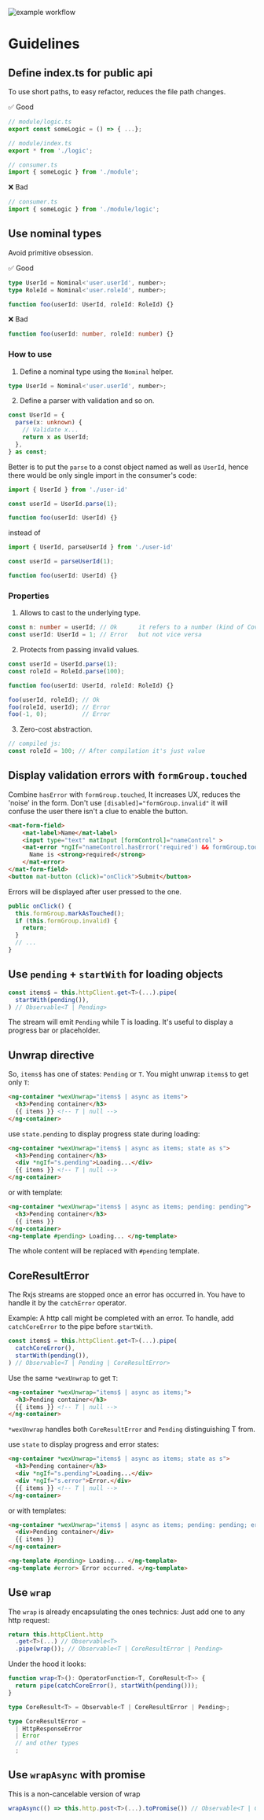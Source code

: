 ![example workflow](https://github.com/serjKim/angular-wonderful-ex/actions/workflows/node.js.yml/badge.svg)

# Guidelines

## Define index.ts for public api
To use short paths, to easy refactor, reduces the file path changes.

✅ Good
```typescript
// module/logic.ts
export const someLogic = () => { ...};

// module/index.ts
export * from './logic';

// consumer.ts
import { someLogic } from './module';
```

❌ Bad

```typescript
// consumer.ts
import { someLogic } from './module/logic';
```

## Use nominal types

Avoid primitive obsession.

✅ Good
```typescript
type UserId = Nominal<'user.userId', number>;
type RoleId = Nominal<'user.roleId', number>;

function foo(userId: UserId, roleId: RoleId) {}
```

❌ Bad
```typescript
function foo(userId: number, roleId: number) {}
```

### **How to use**

1. Define a nominal type using the `Nominal` helper.
```typescript
type UserId = Nominal<'user.userId', number>;
```
2. Define a parser with validation and so on.
```typescript
const UserId = {
  parse(x: unknown) {
    // Validate x...
    return x as UserId;
  },
} as const;
```
Better is to put the `parse` to a const object named as well as `UserId`, hence there would be only single import in the consumer's code:
```typescript
import { UserId } from './user-id'

const userId = UserId.parse(1);

function foo(userId: UserId) {}
```
instead of
```typescript
import { UserId, parseUserId } from './user-id'

const userId = parseUserId(1);

function foo(userId: UserId) {}
```
### **Properties**
1. Allows to cast to the underlying type.
```typescript
const n: number = userId; // Ok      it refers to a number (kind of Covariance),
const userId: UserId = 1; // Error   but not vice versa
```
2. Protects from passing invalid values.
```typescript
const userId = UserId.parse(1);
const roleId = RoleId.parse(100);

function foo(userId: UserId, roleId: RoleId) {}

foo(userId, roleId); // Ok
foo(roleId, userId); // Error
foo(-1, 0);          // Error
```
3. Zero-cost abstraction.
```javascript
// compiled js:
const roleId = 100; // After compilation it's just value
```

## Display validation errors with `formGroup.touched`
Combine `hasError` with `formGroup.touched`, It increases UX, reduces the 'noise' in the form.
Don't use `[disabled]="formGroup.invalid"` it will confuse the user there isn't a clue to enable the button.
```html
<mat-form-field>
    <mat-label>Name</mat-label>
    <input type="text" matInput [formControl]="nameControl" >
    <mat-error *ngIf="nameControl.hasError('required') && formGroup.touched">
      Name is <strong>required</strong>
    </mat-error>
</mat-form-field>
<button mat-button (click)="onClick">Submit</button>
```
Errors will be displayed after user pressed to the one.
```typescript
public onClick() {
  this.formGroup.markAsTouched();
  if (this.formGroup.invalid) {
    return;
  }
  // ...
}
```
## Use `pending` + `startWith` for loading objects
```typescript
const items$ = this.httpClient.get<T>(...).pipe(
  startWith(pending()),
) // Observable<T | Pending>
```
The stream will emit `Pending` while T is loading. It's useful to display a progress bar or placeholder.
## Unwrap directive
So, `items$` has one of states: `Pending` or `T`. You might unwrap `items$` to get only `T`:
```html
<ng-container *wexUnwrap="items$ | async as items">
  <h3>Pending container</h3>
  {{ items }} <!-- T | null -->
</ng-container>
```
use `state.pending` to display progress state during loading:
```html
<ng-container *wexUnwrap="items$ | async as items; state as s">
  <h3>Pending container</h3>
  <div *ngIf="s.pending">Loading...</div>
  {{ items }} <!-- T | null -->
</ng-container>
```

or with template:
```html
<ng-container *wexUnwrap="items$ | async as items; pending: pending">
  <h3>Pending container</h3>
  {{ items }}
</ng-container>
<ng-template #pending> Loading... </ng-template>
```
The whole content will be replaced with `#pending` template.
## CoreResultError
The Rxjs streams are stopped once an error has occurred in. You have to handle it by the `catchError` operator.

Example:
A http call might be completed with an error. To handle, add `catchCoreError` to the pipe before `startWith`.
```typescript
const items$ = this.httpClient.get<T>(...).pipe(
  catchCoreError(),
  startWith(pending()),
) // Observable<T | Pending | CoreResultError>
```
Use the same `*wexUnwrap` to get `T`:
```html
<ng-container *wexUnwrap="items$ | async as items;">
  <h3>Pending container</h3>
  {{ items }} <!-- T | null -->
</ng-container>
```
`*wexUnwrap` handles both `CoreResultError` and `Pending` distinguishing T from.

use `state` to display progress and error states:
```html
<ng-container *wexUnwrap="items$ | async as items; state as s">
  <h3>Pending container</h3>
  <div *ngIf="s.pending">Loading...</div>
  <div *ngIf="s.error">Error.</div>
  {{ items }} <!-- T | null -->
</ng-container>
```

or with templates:
```html
<ng-container *wexUnwrap="items$ | async as items; pending: pending; error: error">
  <div>Pending container</div>
  {{ items }}
</ng-container>

<ng-template #pending> Loading... </ng-template>
<ng-template #error> Error occurred. </ng-template>
```
## Use `wrap`
The `wrap` is already encapsulating the ones technics:
Just add one to any http request:
```typescript
return this.httpClient.http
  .get<T>(...) // Observable<T>
  .pipe(wrap()); // Observable<T | CoreResultError | Pending>
```
Under the hood it looks:
```typescript
function wrap<T>(): OperatorFunction<T, CoreResult<T>> {
  return pipe(catchCoreError(), startWith(pending()));
}

type CoreResult<T> = Observable<T | CoreResultError | Pending>;

type CoreResultError =
  | HttpResponseError
  | Error
  // and other types
  ;
```

## Use ```wrapAsync``` with promise
This is a non-cancelable version of wrap
```typescript
wrapAsync(() => this.http.post<T>(...).toPromise()) // Observable<T | CoreResultError | Pending>
```
